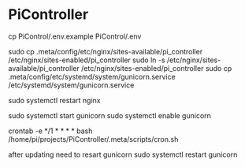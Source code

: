 # PiController

cp PiControl/.env.example PiControl/.env

sudo cp .meta/config/etc/nginx/sites-available/pi_controller /etc/nginx/sites-enabled/pi_controller
sudo ln -s /etc/nginx/sites-available/pi_controller /etc/nginx/sites-enabled/pi_controller
sudo cp .meta/config/etc/systemd/system/gunicorn.service /etc/systemd/system/gunicorn.service

sudo systemctl restart nginx

sudo systemctl start gunicorn
sudo systemctl enable gunicorn

crontab -e
*/1 * * * * bash /home/pi/projects/PiController/.meta/scripts/cron.sh

after updating need to resart gunicorn
sudo systemctl restart gunicorn